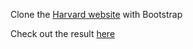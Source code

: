 Clone the [Harvard website](https://www.harvard.edu/) with Bootstrap

Check out the result [here](https://yinnyc.github.io/SPD1.2_Harvard-website-mockup/)
